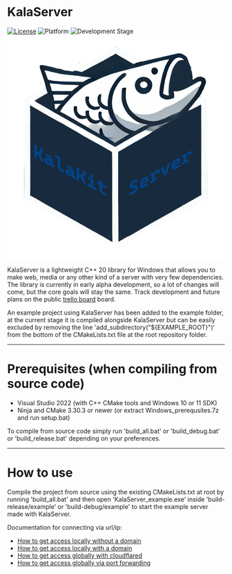 # KalaServer

[![License](https://img.shields.io/badge/license-Zlib-blue)](LICENSE.md)
![Platform](https://img.shields.io/badge/platform-Windows-brightgreen)
![Development Stage](https://img.shields.io/badge/development-Alpha-yellow)

![Logo](logo.png)

KalaServer is a lightweight C++ 20 library for Windows that allows you to make web, media or any other kind of a server with very few dependencies. The library is currently in early alpha development, so a lot of changes will come, but the core goals will stay the same. Track development and future plans on the public [trello board](https://trello.com/b/Xrf2qRDD/kalaserver) board.

An example project using KalaServer has been added to the example folder, at the current stage it is compiled alongside KalaServer but can be easily excluded by removing the line 'add_subdirectory("${EXAMPLE_ROOT}")' from the bottom of the CMakeLists.txt file at the root repository folder.

---

# Prerequisites (when compiling from source code)

- Visual Studio 2022 (with C++ CMake tools and Windows 10 or 11 SDK)
- Ninja and CMake 3.30.3 or newer (or extract Windows_prerequsites.7z and run setup.bat)

To compile from source code simply run 'build_all.bat' or 'build_debug.bat' or 'build_release.bat' depending on your preferences.

---

# How to use

Compile the project from source using the existing CMakeLists.txt at root by running 'build_all.bat' and then open 'KalaServer_example.exe' inside 'build-release/example' or 'build-debug/example' to start the example server made with KalaServer.

Documentation for connecting via url/ip:
- [How to get access locally without a domain](docs/connect/local-access.md)
- [How to get access locally with a domain](docs/connect/local-domain-access.md)
- [How to get access globally with cloudflared](docs/connect/global-cloudflared-access.md)
- [How to get access globally via port forwarding](docs/connect/global-port-forward-access.md)